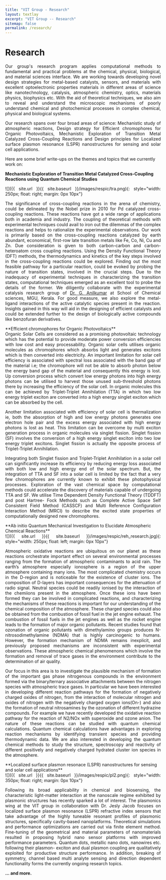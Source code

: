 ```yaml
---
title: "VIT Group - Research"
layout: textlay
excerpt: "VIT Group -- Research"
sitemap: false
permalink: /research/
---
```


# Research
<div style="text-align: justify">
Our group's research program applies computational methods to fundamental and practical problems at the chemical, physical, biological, and material sciences interface. We are working towards developing novel design strategies for metal-based catalysts, sensors, and materials with excellent optoelectronic properties materials in different areas of science like nanotechnology, catalysis, atmospheric chemistry, optics, materials physics, biophysics etc. With the aid of theoretical techniques, we also aim to reveal and understand the microscopic mechanisms of poorly understand chemical and photochemical processes in complex chemical, physical and biological systems. 

Our research spans over four broad areas of science: Mechanistic study of atmospheric reactions, Design strategy for Efficient chromophores for Organic Photovoltaics, Mechanistic Exploration of Transition Metal Catalyzed Cross-Coupling Reactions and Design principles for Localized surface plasmon resonance (LSPR) nanostructures for sensing and solar cell applications.
</div>
Here are some brief write-ups on the themes and topics that we currently work on:

**Mechanistic Exploration of Transition Metal Catalyzed Cross-Coupling
Reactions using Quantum Chemical Studies** 
<div style="text-align: justify">
![]({{ site.url }}{{ site.baseurl }}/images/respic/tra.png){: style="width: 250px; float: right; margin: 0px  10px"}

The significance of cross-coupling reactions in the arena of chemistry, could be delineated by the Nobel prize in 2010 for Pd catalyzed cross-coupling reactions. These reactions have got a wide range of applications both in academia and industry. The coupling of theoretical methods with experimental techniques could avail to iron out the dilemmas of the complex reactions and helps to rationalize the experimental observations. Our work is primarily based on the cross-coupling reactions catalyzed by earth abundant, economical, first-row late transition metals like Fe, Co, Ni, Cu and Zn. Due consideration is given to both carbon-carbon and carbon-heteroatom cross coupling reactions. Using the Density Functional Theory (DFT) methods, the thermodynamics and kinetics of the key steps involved in the cross-coupling reactions could be explored. Finding out the most feasible pathway for a particular reaction, could be evoked by probing the nature of transition states, involved in the crucial steps. Due to the inadequacy of experimental techniques in characterizing the transition states, computational techniques emerged as an excellent tool to
probe the details of the former. We diligently collaborate with the experimental catalysis research group of [Dr. G. Anilkumar](https://scholar.google.co.in/citations?hl=en&user=slKQckwAAAAJ&view_op=list_works&sortby=pubdate) at School of Chemical sciences, MGU, Kerala. For good measure, we also explore the metal- ligand interactions of the active catalytic species present in the reaction. Insights gained in this way will aid in the designing of efficient catalysts and could be extended further to the design of biologically active compounds like benzofuran derivatives.
</div>
**Efficient chromophores for Organic Photovoltaics**
<div style="text-align: justify">
Organic Solar Cells are considered as a promising photovoltaic technology which has the potential to provide moderate power conversion efficiencies with low cost and easy processability.  Organic solar cells utilises organic molecules as chromophores which absorbs light and generates excitons which is then converted into electricity.  An important limitation for solar cell efficiency is associated with spectral loss associated with the band gap of the material i.e; the chromophore will not be able to absorb photon below the energy band gap of the material and consequently this energy is lost. Up conversion process which convert low energy photons into high energy photons can be utilised to harvest those unused sub-threshold photons there by increasing the efficiency of the solar cell. In organic molecules this can be achieved by Triplet-Triplet Annihilation (TTA) in which two low energy triplet exciton are converted into a high energy singlet exciton which can be absorbed by the cell. 

Another limitation associated with efficiency of solar cell is thermalization ie, both the absorption of high and low energy photons generates one electron hole pair and the excess energy associated with high energy  photons is lost as heat. This limitation can be overcome by multi exciton generation process in organic molecules via singlet fission. Singlet fission (SF) involves the conversion of a high energy singlet exciton into two low energy triplet excitons. Singlet fission is actually the opposite process of Triplet-Triplet Annihilation.

Integrating both Singlet fission and Triplet-Triplet Annihilation in a solar cell can significantly increase its efficiency by reducing energy loss associated with both low and high energy end of the solar spectrum. But, the integration of TTA and SF into a solar cell is limited by the fact that a very few chromophores are currently known to exhibit these photophysical processes. Exploration of the vast chemical space by computational methods could accelerate the discovery of materials capable of undergoing TTA and SF. 
We utilise Time Dependent Density Functional Theory (TDDFT) and post Hartree- Fock Methods such as Complete Active Space Self Consistent Field Method (CASSCF) and Multi Reference Configuration Interaction Method (MRCI) to describe the excited state properties of computationally designed new chromophores.
</div>
**Ab initio Quantum Mechanical Investigation to Elucidate Atmospheric Chemical Reactions**
<div style="text-align: justify">
![]({{ site.url }}{{ site.baseurl }}/images/respic/reh_research.jpg){: style="width: 250px; float: left; margin: 0px  10px"}

 Atmospheric oxidative reactions are ubiquitous on our planet as these reactions orchestrate important effect on several environmental processes ranging from the formation of atmospheric contaminants to acid rain. The earth’s atmosphere especially ionosphere is a region of the upper atmosphere containing many ions. The most complicated chemistry occurs in the D-region and is noticeable for the existence of cluster ions. The composition of D-layers has important consequences for the attenuation of radio signal. Neutral species could be readily ionised by the interaction of the chemiions present in the atmosphere. Once these ions have been formed they can be involved in complicated reactions, and characterizing the mechanisms of these reactions is important for our understanding of the chemical composition of the atmosphere. These charged species could also be obtained from the combustion of fossil fuel in the jet engine exhaust. The combustion of fossil fuels in the jet engines as well as the rocket engine leads to the formation of major organic pollutants. Recent studies found that ozonation of organic pollutants with dimethylamino groups produces N-nitrosodimethylamine (NDMA) that is highly carcinogenic to humans. However, the formation mechanism of NDMA remains inexplicit, and previously proposed mechanisms are inconsistent with experimental observations. These atmospheric chemical phenomenons which involve the formation and removal of trace gases in the environment contribute to the determination of air quality.

Our focus in this area is to investigate the plausible mechanism of formation of the important gas phase nitrogenous compounds in the environment formed via the binary/ternary associative attachments between the nitrogen species with atmospheric trace gases. In particular we have been interested in developing different reaction pathways for the formation of negatively charged oxides of nitrogen, from the interaction of molecular nitrogen and oxides of nitrogen with the negatively charged oxygen ions(On-) and also the formation of neutral nitrosamines by the ozonation of different hydrazine compounds. For example we have recently developed the oxidative reaction pathway for the reaction of N2/NOx with superoxide and ozone anion. The nature of these reactions can be studied with quantum chemical calculations. Quantum chemical calculations have advantages in exploring reaction mechanisms by identifying transient species and providing thermodynamic data. We are also interested in developing the quantum chemical methods to study the structure, spectroscopy and reactivity of different positively and negatively charged hydrated cluster ion species in the atmosphere.
</div>
**Localized surface plasmon resonace (LSPR) nanostructures for sensing and solar cell applications**
<div style="text-align: justify">
![]({{ site.url }}{{ site.baseurl }}/images/respic/pl2.png){: style="width: 350px; float: right; margin: 0px  10px"}

Following its broad applicability in chemical and biosensing, the characteristic light-matter interaction at the nanoscale regime exhibited by plasmonic structures has recently sparked a lot of interest. The plasmonics wing at the VIT group in collaboration with Dr. Jesly Jacob focuses on localized surface plasmon resonance (LSPR) refractive index sensors that take advantage of the highly tuneable resonant profiles of plasmonic structures, specifically cavity-based nanoplatforms. Theoretical simulations and performance optimizations are carried out via finite element method. Fine-tuning of the geometrical and material parameters of nanomaterials resulted in proposing hybrid nano sensor platforms with improved performance parameters. Quantum dots, metallic nano dots, nanowires etc. following their plasmon- exciton and dual plasmon coupling are qualitatively exploited for productive structure performance.  In addition, breaking of symmetry, channel based multi analyte sensing and direction dependent functionality forms the currently ongoing research topics.


</div>

**... and more.**
